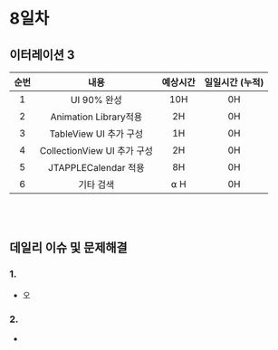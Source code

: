 # 8일차
## 이터레이션 3
|순번|내용|예상시간|일일시간 (누적)
|:---:|:-----:|:-------:|:-------:
|1|UI 90% 완성| 10H | 0H 
|2|Animation Library적용| 2H | 0H
|3|TableView UI 추가 구성| 1H | 0H
|4|CollectionView UI 추가 구성| 2H | 0H 
|5|JTAPPLECalendar 적용| 8H | 0H
|6|기타 검색| ⍺ H | 0H


</br></br>
## 데일리 이슈 및 문제해결
### 1. 
  - 오
### 2. 
  - 
